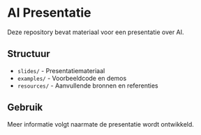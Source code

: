 # AI Presentatie

Deze repository bevat materiaal voor een presentatie over AI.

## Structuur

- `slides/` - Presentatiemateriaal
- `examples/` - Voorbeeldcode en demos
- `resources/` - Aanvullende bronnen en referenties

## Gebruik

Meer informatie volgt naarmate de presentatie wordt ontwikkeld.
